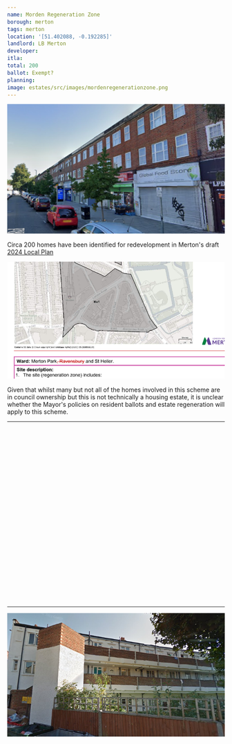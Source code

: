 ```yaml
---
name: Morden Regeneration Zone
borough: merton
tags: merton
location: '[51.402088, -0.192285]'
landlord: LB Merton
developer:
itla:
total: 200
ballot: Exempt?
planning:
image: estates/src/images/mordenregenerationzone.png 
---
```

![Morden Regen estate image](src/images/mordenregenerationzone.png)

Circa 200 homes have been identified for redevelopment in Merton's draft [2024 Local Plan](https://www.merton.gov.uk/system/files/lbm31_mertons_local_plan_incorporating_proposed_modifications_feb24_final.pdf)

![Morden Regen estate image](src/images/mordenregenerationzonesite.png)

Given that whilst many but not all of the homes involved in this scheme are in council ownership but this is not technically a housing estate, it is unclear whether the Mayor's policies on resident ballots and estate regeneration will apply to this scheme.


---

<!------------THE CODE BELOW RENDERS THE MAP - DO NOT EDIT! ---------------------------->

<div id="map" style="width: 100%; height: 400px;"></div>

<script>
  var map = L.map('map').setView({{ location }}, 13);
  L.tileLayer('https://tile.openstreetmap.org/{z}/{x}/{y}.png', {
  maxZoom: 19,
attribution: '&copy; <a href="http://www.openstreetmap.org/copyright">OpenStreetMap</a>'
}).addTo(map);
var circle = L.circle({{ location }}, {
    color: 'red',
    fillColor: '#f03',
    fillOpacity: 0.5,
    radius: 500
}).addTo(map);
</script>

---


![Morden Regen estate image](src/images/mordenregenzone.png)